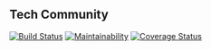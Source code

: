 ## Tech Community

[![Build Status](https://travis-ci.com/tech-communities/tech-community.svg?branch=develop)](https://travis-ci.com/tech-communities/tech-community)
[![Maintainability](https://api.codeclimate.com/v1/badges/2da0c99bd9219e2dcaa7/maintainability)](https://codeclimate.com/github/oesukam/tech-community/maintainability)
[![Coverage Status](https://coveralls.io/repos/github/oesukam/tech-community/badge.svg?branch=develop)](https://coveralls.io/github/oesukam/tech-community?branch=develop)
